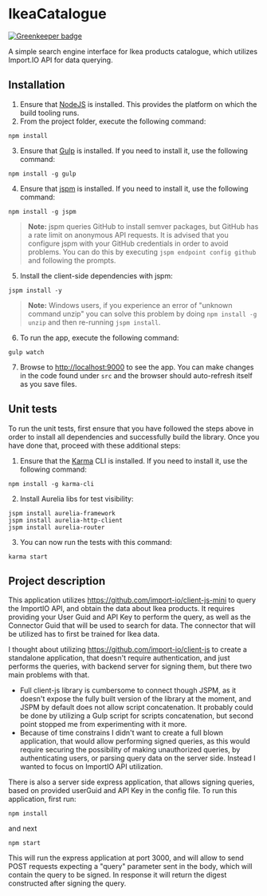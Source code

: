 # IkeaCatalogue #

[![Greenkeeper badge](https://badges.greenkeeper.io/domderen/IkeaCatalogue.svg)](https://greenkeeper.io/)

A simple search engine interface for Ikea products catalogue, which utilizes Import.IO API for data querying.

## Installation ##

1. Ensure that [NodeJS](http://nodejs.org/) is installed. This provides the platform on which the build tooling runs.
2. From the project folder, execute the following command:

  ```shell
  npm install
  ```
3. Ensure that [Gulp](http://gulpjs.com/) is installed. If you need to install it, use the following command:

  ```shell
  npm install -g gulp
  ```
4. Ensure that [jspm](http://jspm.io/) is installed. If you need to install it, use the following command:

  ```shell
  npm install -g jspm
  ```
  > **Note:** jspm queries GitHub to install semver packages, but GitHub has a rate limit on anonymous API requests. It is advised that you configure jspm with your GitHub credentials in order to avoid problems. You can do this by executing `jspm endpoint config github` and following the prompts.
5. Install the client-side dependencies with jspm:

  ```shell
  jspm install -y
  ```
  >**Note:** Windows users, if you experience an error of "unknown command unzip" you can solve this problem by doing `npm install -g unzip` and then re-running `jspm install`.
6. To run the app, execute the following command:

  ```shell
  gulp watch
  ```
7. Browse to [http://localhost:9000](http://localhost:9000) to see the app. You can make changes in the code found under `src` and the browser should auto-refresh itself as you save files.

## Unit tests ##

To run the unit tests, first ensure that you have followed the steps above in order to install all dependencies and successfully build the library. Once you have done that, proceed with these additional steps:

1. Ensure that the [Karma](http://karma-runner.github.io/) CLI is installed. If you need to install it, use the following command:

  ```shell
  npm install -g karma-cli
  ```
2. Install Aurelia libs for test visibility:

```shell
jspm install aurelia-framework
jspm install aurelia-http-client
jspm install aurelia-router
```
3. You can now run the tests with this command:

  ```shell
  karma start
  ```

## Project description ##

This application utilizes https://github.com/import-io/client-js-mini to query the ImportIO API, and obtain the data about Ikea products. It requires providing your User Guid and API Key to perform the query, as well as the Connector Guid that will be used to search for data. The connector that will be utilized has to first be trained for Ikea data.

I thought about utilizing https://github.com/import-io/client-js to create a standalone application, that doesn't require authentication, and just performs the queries, with backend server for signing them, but there two main problems with that.
* Full client-js library is cumbersome to connect though JSPM, as it doesn't expose the fully built version of the library at the moment, and JSPM by default does not allow script concatenation. It probably could be done by utilizing a Gulp script for scripts concatenation, but second point stopped me from experimenting with it more.
* Because of time constrains I didn't want to create a full blown application, that would allow performing signed queries, as this would require securing the possibility of making unauthorized queries, by authenticating users, or parsing query data on the server side. Instead I wanted to focus on ImportIO API utilization.

There is also a server side express application, that allows signing queries, based on provided userGuid and API Key in the config file. To run this application, first run:

  ```shell
  npm install
  ```

and next

  ```shell
  npm start
  ```

This will run the express application at port 3000, and will allow to send POST requests expecting a "query" parameter sent in the body, which will contain the query to be signed. In response it will return the digest constructed after signing the query.
